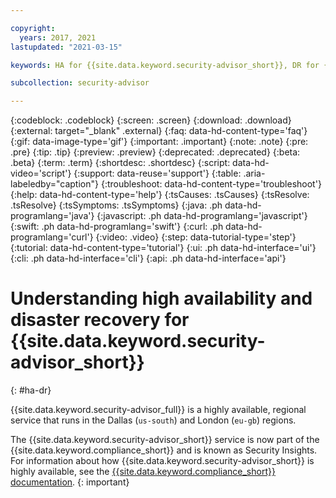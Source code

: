 ```yaml
---

copyright:
  years: 2017, 2021
lastupdated: "2021-03-15"

keywords: HA for {{site.data.keyword.security-advisor_short}}, DR for {{site.data.keyword.security-advisor_short}}, high availability for {{site.data.keyword.security-advisor_short}}, disaster recovery for {{site.data.keyword.security-advisor_short}}, failover for {{site.data.keyword.security-advisor_short}}

subcollection: security-advisor

---
```


{:codeblock: .codeblock}
{:screen: .screen}
{:download: .download}
{:external: target="_blank" .external}
{:faq: data-hd-content-type='faq'}
{:gif: data-image-type='gif'}
{:important: .important}
{:note: .note}
{:pre: .pre}
{:tip: .tip}
{:preview: .preview}
{:deprecated: .deprecated}
{:beta: .beta}
{:term: .term}
{:shortdesc: .shortdesc}
{:script: data-hd-video='script'}
{:support: data-reuse='support'}
{:table: .aria-labeledby="caption"}
{:troubleshoot: data-hd-content-type='troubleshoot'}
{:help: data-hd-content-type='help'}
{:tsCauses: .tsCauses}
{:tsResolve: .tsResolve}
{:tsSymptoms: .tsSymptoms}
{:java: .ph data-hd-programlang='java'}
{:javascript: .ph data-hd-programlang='javascript'}
{:swift: .ph data-hd-programlang='swift'}
{:curl: .ph data-hd-programlang='curl'}
{:video: .video}
{:step: data-tutorial-type='step'}
{:tutorial: data-hd-content-type='tutorial'}
{:ui: .ph data-hd-interface='ui'}
{:cli: .ph data-hd-interface='cli'}
{:api: .ph data-hd-interface='api'}

# Understanding high availability and disaster recovery for {{site.data.keyword.security-advisor_short}}
{: #ha-dr}

{{site.data.keyword.security-advisor_full}} is a highly available, regional service that runs in the Dallas (`us-south`) and London (`eu-gb`) regions.

The {{site.data.keyword.security-advisor_short}} service is now part of the {{site.data.keyword.compliance_short}} and is known as Security Insights. For information about how {{site.data.keyword.security-advisor_short}} is highly available, see the [{{site.data.keyword.compliance_short}} documentation](/docs/security-compliance?topic=security-compliance-ha-dr).
{: important}




